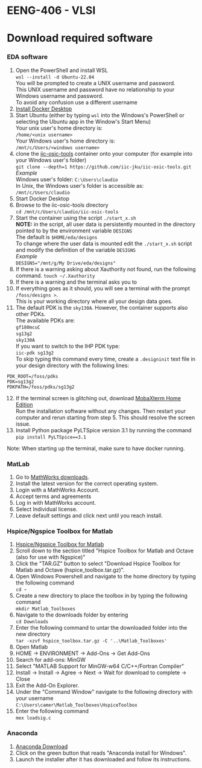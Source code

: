 # EENG-406 - VLSI

# Download required software
### EDA software
1. Open the PowerShell and install WSL<br>
`wsl --install -d Ubuntu-22.04`<br>
You will be prompted to create a UNIX username and password.<br>
This UNIX username and password have no relationship to your Windows username and password.<br>
To avoid any confusion use a different username
2. [Install Docker Desktop](https://docs.docker.com/desktop/install/windows-install/)<br>
3. Start Ubuntu (either by typing `wsl` into the Windows's PowerShell or selecting the Ubuntu app in the Window's Start Menu) <br>
Your unix user's home directory is:<br>
`/home/<unix username>`<br>
Your Windows user's home directory is:<br>
`/mnt/c/Users/<windows username>`
5. clone the [iic-osic-tools](https://github.com/iic-jku/IIC-OSIC-TOOLS) container onto your computer (for example into your Windows user's folder)<br>
`git clone --depth=1 https://github.com/iic-jku/iic-osic-tools.git`<br>
*Example*<br>
Windows user's folder: `C:\Users\claudio`<br>
In Unix, the Windows user's folder is accessible as:
`/mnt/c/Users/claudio`<br>
5. Start Docker Desktop
6. Browse to the iic-osic-tools directory<br>
`cd /mnt/c/Users/claudio/iic-osic-tools`<be>
7. Start the container using the script `./start_x.sh`<br>
**NOTE:** in the script, all user data is persistently mounted in the directory pointed to by the environment variable `DESIGNS` <br>
The default is `$HOME/eda/designs`<br>
To change where the user data is mounted edit the `./start_x.sh` script and modify the definition of the variable `DESIGNS`<br>
*Example*<br>
`DESIGNS="/mnt/g/My Drive/eda/designs"`
8. If there is a warning asking about Xauthority not found, run the following command.
`touch ~/.Xauthority`
9. If there is a warning and the terminal asks you to 
10. If everything goes as it should, you will see a terminal with the prompt `/foss/designs >`. <br>
This is your working directory where all your design data goes.
11. The default PDK is the `sky130A`. However, the container supports also other PDKs.<br>
The available PDKs are:<br>
`gf180mcuC`<br>
`sg13g2`<br>
`sky130A`<br>
If you want to switch to the IHP PDK type:<br>
`iic-pdk sg13g2`<br>
To skip typing this command every time, create a `.designinit` text file in your design directory with the following lines:
   ```
   PDK_ROOT=/foss/pdks
   PDK=sg13g2
   PDKPATH=/foss/pdks/sg13g2
   ```
12. If the terminal screen is glitching out, download [MobaXterm Home Edition](https://mobaxterm.mobatek.net/download-home-edition.html) <br>
Run the installation software without any changes. Then restart your computer and rerun starting from step 5. This should resolve the screen issue.
13. Install Python package PyLTSpice version 3.1 by running the command
<br> `pip install PyLTSpice==3.1`<br>

Note: When starting up the terminal, make sure to have docker running.

### MatLab
1. Go to [MathWorks downloads](https://www.mathworks.com/downloads/).
2. Install the latest version for the correct operating system.
3. Login with a MathWorks Account.
4. Accept terms and agreements
5. Log in with MathWorks account.
6. Select Individual license.
7. Leave default settings and click next until you reach install.

### Hspice/Ngspice Toolbox for Matlab
1. [Hspice/Ngspice Toolbox for Matlab](https://www.cppsim.com/download_hspice_tools.html) <br>
2. Scroll down to the section titled "Hspice Toolbox for Matlab and Octave (also for use with Ngspice)"
3. Click the "TAR.GZ" button to select "Download Hspice Toolbox for Matlab and Octave (hspice_toolbox.tar.gz)".
4. Open Windows Powershell and navigate to the home directory by typing the following command
<br> `cd ~` <br>
5. Create a new directory to place the toolbox in by typing the following command
<br> `mkdir Matlab_Toolboxes` <br>
6. Navigate to the downloads folder by entering
<br> `cd Downloads` <br>
7. Enter the following command to untar the downloaded folder into the new directory
<br> `tar -xzvf hspice_toolbox.tar.gz -C '..\Matlab_Toolboxes'` <br>
8. Open Matlab
9. HOME -> ENVIRONMENT -> Add-Ons -> Get Add-Ons
10. Search for add-ons: MinGW
11. Select "MATLAB Support for MinGW-w64 C/C++/Fortran Compiler"
12. Install -> Install -> Agree -> Next -> Wait for download to complete -> Close
13. Exit the Add-On Explorer.
14. Under the "Command Window" navigate to the following directory with your username
<br> `C:\Users\camer\Matlab_Toolboxes\HspiceToolbox` <br>
15. Enter the following command
<br> `mex loadsig.c` <br>

### Anaconda 
1. [Anaconda Download](https://docs.anaconda.com/free/anaconda/install/index.html) <br>
2. Click on the green button that reads "Anaconda install for Windows".
3. Launch the installer after it has downloaded and follow its instructions.

